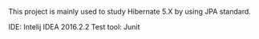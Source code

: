 This project is mainly used to study Hibernate 5.X by using JPA standard.

IDE: Intelij IDEA 2016.2.2
Test tool: Junit
